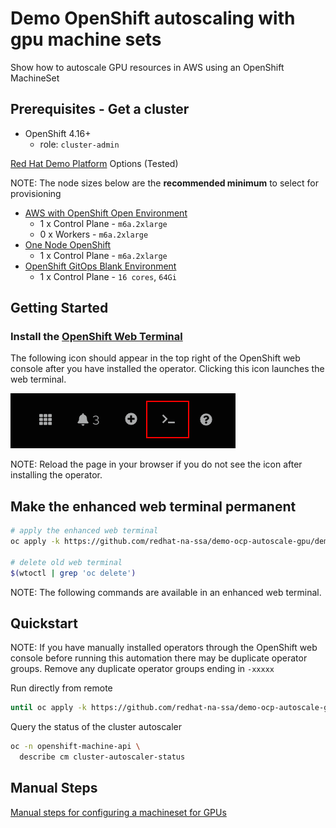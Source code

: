 # Demo OpenShift autoscaling with gpu machine sets

Show how to autoscale GPU resources in AWS using an OpenShift MachineSet

## Prerequisites - Get a cluster

- OpenShift 4.16+
  - role: `cluster-admin`

[Red Hat Demo Platform](https://demo.redhat.com) Options (Tested)

NOTE: The node sizes below are the **recommended minimum** to select for provisioning

- <a href="https://demo.redhat.com/catalog?item=babylon-catalog-prod/sandboxes-gpte.sandbox-ocp.prod&utm_source=webapp&utm_medium=share-link" target="_blank">AWS with OpenShift Open Environment</a>
  - 1 x Control Plane - `m6a.2xlarge`
  - 0 x Workers - `m6a.2xlarge`
- <a href="https://demo.redhat.com/catalog?item=babylon-catalog-prod/sandboxes-gpte.ocp4-single-node.prod&utm_source=webapp&utm_medium=share-link" target="_blank">One Node OpenShift</a>
  - 1 x Control Plane - `m6a.2xlarge`
- <a href="https://catalog.demo.redhat.com/catalog?item=babylon-catalog-prod/openshift-cnv.ocp4-cnv-gitops.prod&utm_source=webapp&utm_medium=share-link" target="_blank">OpenShift GitOps Blank Environment</a>
  - 1 x Control Plane - `16 cores`, `64Gi`

## Getting Started

### Install the [OpenShift Web Terminal](https://docs.openshift.com/container-platform/4.12/web_console/web_terminal/installing-web-terminal.html)

The following icon should appear in the top right of the OpenShift web console after you have installed the operator. Clicking this icon launches the web terminal.

![Web Terminal](docs/images/web-terminal.png "Web Terminal")

NOTE: Reload the page in your browser if you do not see the icon after installing the operator.

## Make the enhanced web terminal permanent

```sh
# apply the enhanced web terminal
oc apply -k https://github.com/redhat-na-ssa/demo-ocp-autoscale-gpu/demo/web-terminal

# delete old web terminal
$(wtoctl | grep 'oc delete')
```

NOTE: The following commands are available in an enhanced web terminal.

## Quickstart

NOTE: If you have manually installed operators through the OpenShift web console before running this automation there may be duplicate operator groups.
Remove any duplicate operator groups ending in `-xxxxx`

Run directly from remote

```sh
until oc apply -k https://github.com/redhat-na-ssa/demo-ocp-autoscale-gpu/demo; do : ; done
```

Query the status of the cluster autoscaler

```sh
oc -n openshift-machine-api \
  describe cm cluster-autoscaler-status
```

## Manual Steps

[Manual steps for configuring a machineset for GPUs](components/autoscale-gpu/README.md)
